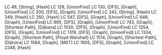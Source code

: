 LC 49, [String], [Hash]
LC 128, [UnionFind]
LC 130, [DFS], [Graph], [UnionFind]
LC 200, [DFS], [Graph], [UnionFind]
LC 242, [String], [Hash]
LC 349, [Hash]
LC 350, [Hash]
LC 547, [DFS], [Graph], [UnionFind]
LC 648, [Graph], [UnionFind]
LC 695, [DFS], [Graph], [UnionFind]
LC 743, [Graph], [Shortest-Path], [Dijkstra]
LC 1020, [DFS], [Graph], [UnionFind]
LC 1254, [DFS], [Graph], [UnionFind]
LC 1319, [DFS], [Graph], [UnionFind]
LC 1334, [Graph], [Shortest-Path], [Floyd-Warshall]
LC 1514, [Graph], [Shortest-Path], [Dijkstra]
LC 1584, [Graph], [MST]
LC 1905, [DFS], [Graph], [UnionFind]
LC 2248, [Hash]


